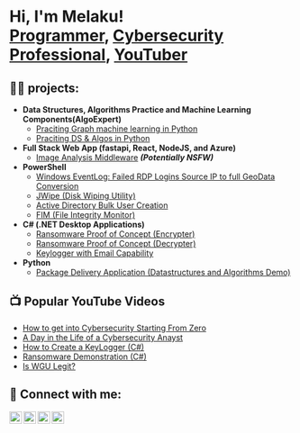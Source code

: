 <h1>Hi, I'm Melaku! <br/><a href="https://github.com/melaku51">Programmer</a>, <a href="https://www.linkedin.com/in/melaku-abriham-7a7503160/">Cybersecurity Professional</a>, <a href="https://www.youtube.com/@mela-if/">YouTuber</a></h1>

<h2>👨‍💻 projects:</h2>

- <b>Data Structures, Algorithms Practice and Machine Learning Components(AlgoExpert)</b>
  - [Praciting Graph machine learning in Python](https://github.com/melaku51/Algorithms-Practice)
  - [Praciting DS & Algos in Python](https://github.com/melaku51/Algorithms-Practice)
- <b>Full Stack Web App (fastapi, React, NodeJS, and Azure)</b>
  - [Image Analysis Middleware](https://github.com/melaku51/4chan-Image-Analysis-Middleware-C964) <b><i>(Potentially NSFW)</b></i>
- <b>PowerShell</b>
  - [Windows EventLog: Failed RDP Logins Source IP to full GeoData Conversion](https://github.com/melaku51/Sentinel-Lab)
  - [JWipe (Disk Wiping Utility)](https://github.com/melaku51/Jwipe.PowerShell)
  - [Active Directory Bulk User Creation](https://github.com/melaku51/AD_PS)
  - [FIM (File Integrity Monitor)](https://github.com/joshmadakor1/PowerShell-Integrity-FIM)
- <b>C# (.NET Desktop Applications)</b>
  - [Ransomware Proof of Concept (Encrypter)](https://github.com/melaku51/EncrypterPOC)
  - [Ransomware Proof of Concept (Decrypter)](https://github.com/melaku51/DecrypterPOC)
  - [Keylogger with Email Capability](https://github.com/melaku51/Key-Logger-With-Email)
- <b>Python</b>
  - [Package Delivery Application (Datastructures and Algorithms Demo)](https://github.com/melaku51/Package-Delivery-Pathfinding-Algorithm)

<h2>📺 Popular YouTube Videos</h2>

- [How to get into Cybersecurity Starting From Zero](https://www.youtube.com/watch?v=a83ASGn_V_s)
- [A Day in the Life of a Cybersecurity Anayst](https://www.youtube.com/watch?v=uHy3oM7NnoU)
- [How to Create a KeyLogger (C#)](https://www.youtube.com/watch?v=N-L9hklSlNk)
- [Ransomware Demonstration (C#)](https://www.youtube.com/watch?v=OfvdQeh79s0)
- [Is WGU Legit?](https://www.youtube.com/watch?v=E2MwRWxDBkA)

<h2> 🤳 Connect with me:</h2>

[<img align="left" alt="MelakuAbriham | YouTube" width="22px" src="https://cdn.jsdelivr.net/npm/simple-icons@v3/icons/youtube.svg" />][youtube]
[<img align="left" alt="MelakuAbriham | Twitter" width="22px" src="https://cdn.jsdelivr.net/npm/simple-icons@v3/icons/twitter.svg" />][twitter]
[<img align="left" alt="MelakuAbriham | LinkedIn" width="22px" src="https://cdn.jsdelivr.net/npm/simple-icons@v3/icons/linkedin.svg" />][linkedin]
[<img align="left" alt="MelakuAbriham | Instagram" width="22px" src="https://cdn.jsdelivr.net/npm/simple-icons@v3/icons/instagram.svg" />][instagram]

[twitter]: https://twitter.com/MelakuAbriham
[youtube]: https://www.youtube.com/c/MelakuAbriham
[instagram]: https://www.instagram.com/MelakuAbriham/
[linkedin]: https://linkedin.com/in/MelakuAbriham

<!--
**melaku51/melaku51** is a ✨ _special_ ✨ repository because its `README.md` (this file) appears on your GitHub profile.

Here are some ideas to get you started:

- 🔭 I’m currently working on ...
- 🌱 I’m currently learning ...
- 👯 I’m looking to collaborate on ...
- 🤔 I’m looking for help with ...
- 💬 Ask me about ...
- 📫 How to reach me: ...
- 😄 Pronouns: ...
- ⚡ Fun fact: ...
-->
